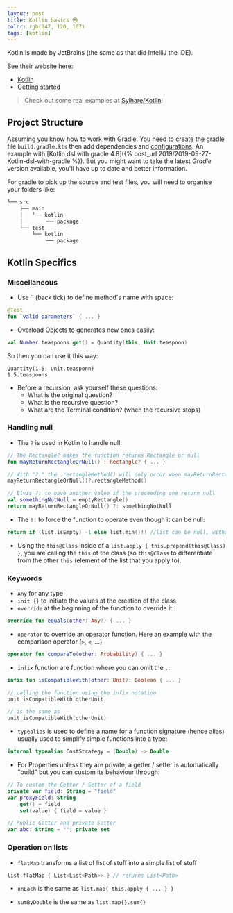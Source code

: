 ```yaml
---
layout: post
title: Kotlin basics ㉿
color: rgb(247, 120, 107)
tags: [kotlin]
---
```


Kotlin is made by JetBrains (the same as that did IntelliJ the IDE).

See their website here:
  - [Kotlin](https://kotlinlang.org/)
  - [Getting started](https://kotlinlang.org/docs/tutorials/getting-started.html)
  
> Check out some real examples at [Sylhare/Kotlin](https://github.com/sylhare/Kotlin)!

## Project Structure

Assuming you know how to work with Gradle.
You need to create the gradle file `build.gradle.kts` then add dependencies and [configurations]((https://kotlinlang.org/docs/reference/using-gradle.html)).
An example with [Kotlin dsl with gradle 4.8]({% post_url 2019/2019-09-27-Kotlin-dsl-with-gradle %}).
But you might want to take the latest _Gradle_ version available, you'll have up to date and better information.

For gradle to pick up the source and test files, you will need to organise your folders like:

```bash
└── src
    ├── main
    │   └── kotlin
    │       └── package
    └── test
        └── kotlin
            └── package

```

## Kotlin Specifics

### Miscellaneous

- Use ``` ` ``` (back tick) to define method's name with space:

```kotlin
@Test
fun `valid parameters` { ... }
```

- Overload Objects to generates new ones easily:

```kotlin
val Number.teaspoons get() = Quantity(this, Unit.teaspoon)
```

So then you can use it this way:

```
Quantity(1.5, Unit.teasponn) 
1.5.teaspoons
```

- Before a recursion, ask yourself these questions:
	- What is the original question?
	- What is the recursive question?
	- What are the Terminal condition? (when the recursive stops)

### Handling null

- The `?` is used in Kotlin to handle null:

```kotlin
// The Rectangle? makes the function returns Rectangle or null
fun mayReturnRectangleOrNull() : Rectangle? { ... }

// With "?." the .rectangleMethod() will only occur when mayReturnRectangleOrNull() returns a rectangle
mayReturnRectangleOrNull()?.rectangleMethod() 

// Elvis ?: to have another value if the preceeding one return null
val somethingNotNull = emptyRectangle()
return mayReturnRectangleOrNull() ?: somethingNotNull 
```

- The `!!` to force the function to operate even though it can be null:

```kotlin
return if (list.isEmpty) -1 else list.min()!! //list can be null, without !! it would complain, but can still return null
```

- Using the `this@Class` inside of a `list.apply { this.prepend(this@Class) }`, you are calling the `this` of the class (so `this@Class` to differentiate from the other `this` (element of the list that you apply to).


### Keywords

- `Any` for any type
- `init {}` to initiate the values at the creation of the class
- `override` at the beginning of the function to override it:

```kotlin
override fun equals(other: Any?) { ... }
```

- `operator` to override an operator function. Here an example with the comparison operator (`>`, `<`, ...)

```kotlin
operator fun compareTo(other: Probability) { ... }
```

- `infix` function are function where you can omit the `.`:

```kotlin
infix fun isCompatibleWith(other: Unit): Boolean { ... }

// calling the function using the infix notation
unit isCompatibleWith otherUnit

// is the same as
unit.isCompatibleWith(otherUnit)
```

- `typealias` is used to define a name for a function signature (hence alias) usually used to simplify simple functions into a type:

```kotlin
internal typealias CostStrategy = (Double) -> Double
```

- For Properties unless they are private, a getter / setter is automatically "build" but you can custom its behaviour through:

```kotlin
// To custom the Getter / Setter of a field
private var field: String = "field" 
var proxyField: String
    get() = field
    set(value) { field = value }

// Public Getter and private Setter   
var abc: String = ""; private set
```

### Operation on lists

- `flatMap` transforms a list of list of stuff into a simple list of stuff

```kotlin
list.flatMap { List<List<Path>> } // returns List<Path>
```

- `onEach` is the same as `list.map{ this.apply { ... } }`

- `sumByDouble` is the same as  `list.map{}.sum{}`
